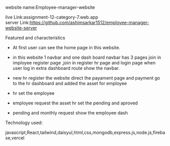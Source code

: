
website name:Employee-manager-website

live Link:assignment-12-category-7.web.app
<br/>
server Link:https://github.com/ashimsarkar1512/employee-manager-website-server

Featured and characteristics

*  At first user can see the home page in this website.

* in this website 1 navbar and one dash board navbar has 3 pages join in imployee register page ,join in register hr page and login page when user log in extra dashboard route show the navbar.
 
* new hr register the website direct the payament page and payment go to the hr dashboard and added the asset for employee

* hr set the employee 
* employee request the asset hr set the pending and aproved
* pending and monthly request show the employee dash 

Technology used:
<br/>

javascript,React,tailwind,daisyuI,html,css,mongodb,express.js,node.js,firebase,vercel
